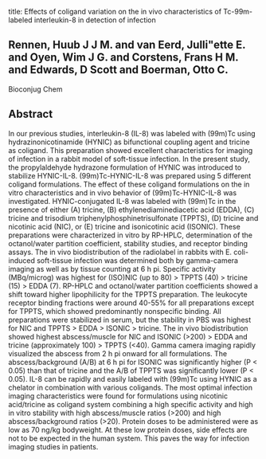 title: Effects of coligand variation on the in vivo characteristics of Tc-99m-labeled interleukin-8 in detection of infection

## Rennen, Huub J J M. and van Eerd, Julli"ette E. and Oyen, Wim J G. and Corstens, Frans H M. and Edwards, D Scott and Boerman, Otto C.
Bioconjug Chem


## Abstract
In our previous studies, interleukin-8 (IL-8) was labeled with (99m)Tc using hydrazinonicotinamide (HYNIC) as bifunctional coupling agent and tricine as coligand. This preparation showed excellent characteristics for imaging of infection in a rabbit model of soft-tissue infection. In the present study, the propylaldehyde hydrazone formulation of HYNIC was introduced to stabilize HYNIC-IL-8. (99m)Tc-HYNIC-IL-8 was prepared using 5 different coligand formulations. The effect of these coligand formulations on the in vitro characteristics and in vivo behavior of (99m)Tc-HYNIC-IL-8 was investigated. HYNIC-conjugated IL-8 was labeled with (99m)Tc in the presence of either (A) tricine, (B) ethylenediaminediacetic acid (EDDA), (C) tricine and trisodium triphenylphosphinetrisulfonate (TPPTS), (D) tricine and nicotinic acid (NIC), or (E) tricine and isonicotinic acid (ISONIC). These preparations were characterized in vitro by RP-HPLC, determination of the octanol/water partition coefficient, stability studies, and receptor binding assays. The in vivo biodistribution of the radiolabel in rabbits with E. coli-induced soft-tissue infection was determined both by gamma-camera imaging as well as by tissue counting at 6 h pi. Specific activity (MBq/microg) was highest for (ISO)NIC (up to 80) > TPPTS (40) > tricine (15) > EDDA (7). RP-HPLC and octanol/water partition coefficients showed a shift toward higher lipophilicity for the TPPTS preparation. The leukocyte receptor binding fractions were around 40-55% for all preparations except for TPPTS, which showed predominantly nonspecific binding. All preparations were stabilized in serum, but the stability in PBS was highest for NIC and TPPTS > EDDA > ISONIC > tricine. The in vivo biodistribution showed highest abscess/muscle for NIC and ISONIC (>200) > EDDA and tricine (approximately 100) > TPPTS (<40). Gamma camera imaging rapidly visualized the abscess from 2 h pi onward for all formulations. The abscess/background (A/B) at 6 h pi for ISONIC was significantly higher (P < 0.05) than that of tricine and the A/B of TPPTS was significantly lower (P < 0.05). IL-8 can be rapidly and easily labeled with (99m)Tc using HYNIC as a chelator in combination with various coligands. The most optimal infection imaging characteristics were found for formulations using nicotinic acid/tricine as coligand system combining a high specific activity and high in vitro stability with high abscess/muscle ratios (>200) and high abscess/background ratios (>20). Protein doses to be administered were as low as 70 ng/kg bodyweight. At these low protein doses, side effects are not to be expected in the human system. This paves the way for infection imaging studies in patients.

